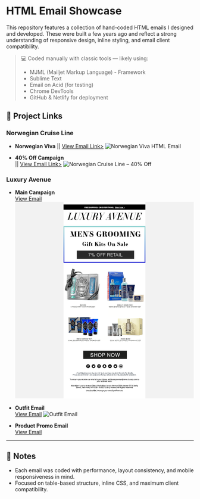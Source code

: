 # HTML Email Showcase

This repository features a collection of hand-coded HTML emails I designed and developed. These were built a few years ago and reflect a strong understanding of responsive design, inline styling, and email client compatibility.

> 💻 Coded manually with classic tools — likely using:
> - MJML (Mailjet Markup Language) - Framework
> - Sublime Text  
> - Email on Acid (for testing)  
> - Chrome DevTools  
> - GitHub & Netlify for deployment

## 📧 Project Links

### Norwegian Cruise Line
- **Norwegian Viva**
|| [View Email Link>](https://shimmering-pudding-c6e323.netlify.app/)
![Norwegian Viva HTML Email](https://raw.githubusercontent.com/cpuncekar/html-emails/main/Norwegian-Viva-HTML-Email.png)
  
- **40% Off Campaign**  
|| [View Email Link>](https://lucent-dasik-2c78c2.netlify.app/) ![Norwegian Cruise Line – 40% Off](https://raw.githubusercontent.com/cpuncekar/html-emails/main/02-norwegian-40percent-off.png)

### Luxury Avenue
- **Main Campaign**  
  [View Email](https://storied-liger-2011ed.netlify.app/)
  ![Men's Sale](https://raw.githubusercontent.com/cpuncekar/html-emails/main/lux-ave-mens-sale.png)

- **Outfit Email**  
  [View Email](https://lucent-profiterole-d29539.netlify.app/)
  ![Outfit Email](https://raw.githubusercontent.com/cpuncekar/html-emails/main/lux-ave-outfit-html-email.png)

- **Product Promo Email**  
  [View Email](https://bucolic-bonbon-a19f5d.netlify.app/)

---

## 🔧 Notes

- Each email was coded with performance, layout consistency, and mobile responsiveness in mind.
- Focused on table-based structure, inline CSS, and maximum client compatibility.
